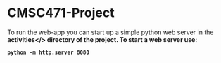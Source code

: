 # CMSC471-Project

To run the web-app you can start up a simple python web server in the <b>activities</> directory of the project. To start a web server use:

``` python -m http.server 8080 ```
